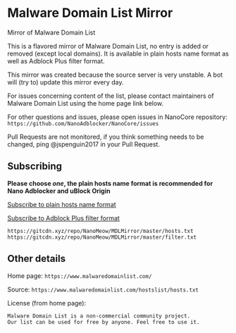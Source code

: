 # Malware Domain List Mirror

Mirror of Malware Domain List

This is a flavored mirror of Malware Domain List, no entry is added or removed
(except local domains). It is available in plain hosts name format as well as
Adblock Plus filter format.

This mirror was created because the source server is very unstable. A bot will
(try to) update this mirror every day.

For issues concerning content of the list, please contact maintainers of
Malware Domain List using the home page link below.

For other questions and issues, please open issues in NanoCore repository:
`https://github.com/NanoAdblocker/NanoCore/issues`

Pull Requests are not monitored, if you think something needs to be changed,
ping @jspenguin2017 in your Pull Request.

## Subscribing

**Please choose *one*, the plain hosts name format is recommended for Nano
Adblocker and uBlock Origin**

[Subscribe to plain hosts name format](https://subscribe.adblockplus.org/?location=https%3A%2F%2Fgitcdn.xyz%2Frepo%2FNanoMeow%2FMDLMirror%2Fmaster%2Fhosts.txt&title=Malware%20Domain%20List)

[Subscribe to Adblock Plus filter format](https://subscribe.adblockplus.org/?location=https%3A%2F%2Fgitcdn.xyz%2Frepo%2FNanoMeow%2FMDLMirror%2Fmaster%2Ffilter.txt&title=Malware%20Domain%20List)

```
https://gitcdn.xyz/repo/NanoMeow/MDLMirror/master/hosts.txt
https://gitcdn.xyz/repo/NanoMeow/MDLMirror/master/filter.txt
```

## Other details

Home page: `https://www.malwaredomainlist.com/`

Source: `https://www.malwaredomainlist.com/hostslist/hosts.txt`

License (from home page):
```
Malware Domain List is a non-commercial community project.
Our list can be used for free by anyone. Feel free to use it.
```

